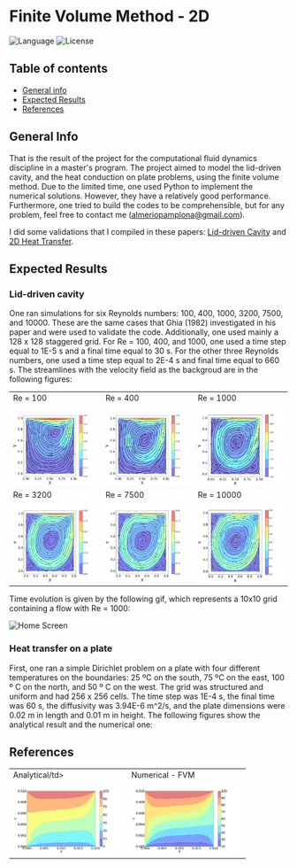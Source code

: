 # Finite Volume Method - 2D

![Language](http://img.shields.io/static/v1?label=language&message=python&color=GREEN&style=plastic)
![License](http://img.shields.io/static/v1?label=license&message=Apache&color=yellow&style=plastic)

## Table of contents

* [General info](#general-info)
* [Expected Results](expected-results)
* [References](#references)

## General Info

That is the result of the project for the computational fluid dynamics discipline in a master's program. The project aimed to model the lid-driven cavity, and the heat conduction on plate problems, using the finite volume method. Due to the limited time, one used Python to implement the numerical solutions. However, they have a relatively good performance. Furthermore, one tried to build the codes to be comprehensible, but for any problem, feel free to contact me (almeriopamplona@gmail.com).

I did some validations that I compiled in these papers: <a href="Reports/LidCavity_AlmerioPamplona.pdf">Lid-driven Cavity</a> and <a href="Reports/2DHeatTransfer_AlmerioPamplona.pdf">2D Heat Transfer</a>.

## Expected Results

### Lid-driven cavity

One ran simulations for six Reynolds numbers: 100, 400, 1000, 3200, 7500, and 10000. These are the same cases that Ghia (1982) investigated in his paper and were used to validate the code. Additionally, one used mainly a 128 x 128 staggered grid. For Re = 100, 400, and 1000, one used a time step equal to 1E-5 s and a final time equal to 30 s. For the other three Reynolds numbers,  one used a time step equal to 2E-4 s and final time equal to 660 s. The streamlines with the velocity field as the backgroud are in the following figures:

<table>
  <tr>
      <td>Re = 100</td>
      <td>Re = 400</td>
      <td>Re = 1000</td>
  </tr>
  <tr>  
    <td><img src="LidDrivenCavity2D/Reports/figure/velocity_128x128_Re100.0_stream.png" alt="Home Screen" style="float:center;margin-right=10px;" width="200"/></td>
    <td><img src="LidDrivenCavity2D/Reports/figure/velocity_128x128_Re400.0_stream.png" alt="Home Screen" style="float:center;margin-right=10px;" width="200"/></td>
    <td><img src="LidDrivenCavity2D/Reports/figure/velocity_128x128_Re1000.0_stream.png" alt="Home Screen" style="float:center;margin-right=10px;" width="200"/></td>
  </td>
   <tr>
      <td>Re = 3200</td>
      <td>Re = 7500</td>
      <td>Re = 10000</td>
  </tr>
  <tr>  
    <td><img src="LidDrivenCavity2D/Reports/figure/velocity_128x128_Re3200.0_stream.png" alt="Home Screen" style="float:center;margin-right=10px;" width="200"/></td>
    <td><img src="LidDrivenCavity2D/Reports/figure/velocity_128x128_Re7500.0_stream.png" alt="Home Screen" style="float:center;margin-right=10px;" width="200"/></td>
    <td><img src="LidDrivenCavity2D/Reports/figure/velocity_128x128_Re10000.0_stream.png" alt="Home Screen" style="float:center;margin-right=10px;" width="200"/></td>
  </td>
</table>

Time evolution is given by the following gif, which represents a 10x10 grid containing a flow with Re = 1000:

<p align="left">
<img src="Reports/video10s.gif" alt="Home Screen" style="float:center;margin-right=10px;" width="200"/>
</p>

### Heat transfer on a plate

First, one ran a simple Dirichlet problem on a plate with four different temperatures on the boundaries: 25 ºC on the south, 75 ºC on the east, 100 º C on the north, and 50 º C on the west. The grid was structured and uniform and had 256 x 256 cells. The time step was 1E-4 s, the final time was 60 s, the diffusivity was 3.94E-6 m^2/s, and the plate dimensions were 0.02 m in length and 0.01 m in height. The following figures show the analytical result and the numerical one:

<table>
  <tr>
      <td>Analytical/td>
      <td>Numerical - FVM</td>
  </tr>
  <tr>  
    <td><img src="HeatTransfer2D/Reports/figure/temperature_256x256_Analitico_stream.png" alt="Home Screen" style="float:center;margin-right=10px;" width="200"/></td>
    <td><img src="HeatTransfer2D/Reports/figure/temperature_DIRICHLET_PROBLEM_explicit_256x256.png" alt="Home Screen" style="float:center;margin-right=10px;" width="200"/></td>
  </td>

## References
